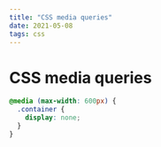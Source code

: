 ```yaml
---
title: "CSS media queries"
date: 2021-05-08
tags: css
---
```


# CSS media queries

````css
@media (max-width: 600px) {
  .container {
    display: none;
  }
}
````
